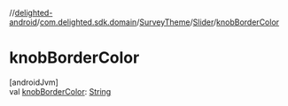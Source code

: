 //[delighted-android](../../../../index.md)/[com.delighted.sdk.domain](../../index.md)/[SurveyTheme](../index.md)/[Slider](index.md)/[knobBorderColor](knob-border-color.md)

# knobBorderColor

[androidJvm]\
val [knobBorderColor](knob-border-color.md): [String](https://kotlinlang.org/api/latest/jvm/stdlib/kotlin/-string/index.html)
